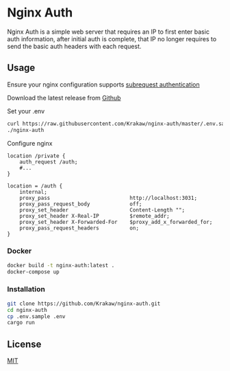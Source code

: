 # Nginx Auth

Nginx Auth is a simple web server that requires an IP to first enter basic auth information,
after initial auth is complete, that IP no longer requires to send the basic auth headers with each request.

## Usage

Ensure your nginx configuration supports [subrequest authentication](https://docs.nginx.com/nginx/admin-guide/security-controls/configuring-subrequest-authentication/)

Download the latest release from [Github](https://github.com/Krakaw/nginx-auth/releases)

Set your .env

```bash
curl https://raw.githubusercontent.com/Krakaw/nginx-auth/master/.env.sample -o .env
./nginx-auth
```

Configure nginx

```nginx
location /private {
    auth_request /auth;
    #...
}

location = /auth {
    internal;
    proxy_pass                          http://localhost:3031;
    proxy_pass_request_body             off;
    proxy_set_header                    Content-Length "";
    proxy_set_header X-Real-IP          $remote_addr;
    proxy_set_header X-Forwarded-For    $proxy_add_x_forwarded_for;
    proxy_pass_request_headers          on;
}
```

### Docker

```bash
docker build -t nginx-auth:latest .
docker-compose up
```

### Installation

```bash
git clone https://github.com/Krakaw/nginx-auth.git
cd nginx-auth
cp .env.sample .env
cargo run
```

## License
[MIT](https://choosealicense.com/licenses/mit/)
